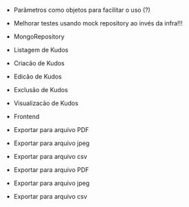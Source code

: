 - Parâmetros como objetos para facilitar o uso (?)
- Melhorar testes usando mock repository ao invés da infra!!!

- MongoRepository

- Listagem de Kudos
- Criacão de Kudos
- Edicão de Kudos
- Exclusão de Kudos
- Visualizacão de Kudos

- Frontend

- Exportar para arquivo PDF
- Exportar para arquivo jpeg
- Exportar para arquivo csv

- Exportar para arquivo PDF
- Exportar para arquivo jpeg
- Exportar para arquivo csv
